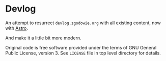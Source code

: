 # Devlog

An attempt to resurrect `devlog.zgodowie.org` with all existing content, now with [Astro](https://astro.build/).

And make it a little bit more modern.

Original code is free software provided under the terms of GNU General Public License, version 3. See `LICENSE` file in top level directory for details.
